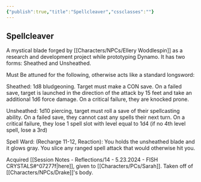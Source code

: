 ```yaml
---
{"publish":true,"title":"Spellcleaver","cssclasses":""}
---
```



## Spellcleaver

A mystical blade forged by [[Characters/NPCs/Ellery Woddlespin]] as a research and development project while prototyping Dynamo. It has two forms: Sheathed and Unsheathed.

Must Be attuned for the following, otherwise acts like a standard longsword:

Sheathed: 1d8 bludgeoning. Target must make a CON save. On a failed save, target is launched in the direction of the attack by 15 feet and take an additional 1d6 force damage. On a critical failure, they are knocked prone.

Unsheathed: 1d10 piercing, target must roll a save of their spellcasting ability. On a failed save, they cannot cast any spells their next turn. On a critical failure, they lose 1 spell slot with level equal to 1d4 (if no 4th level spell, lose a 3rd)

Spell Ward: (Recharge 11-12, Reaction): You holds the unsheathed blade and it glows gray. You slice any ranged spell attack that would otherwise hit you.

Acquired [[Session Notes - Reflections/14 - 5.23.2024 - FISH CRYSTALS#^07277f\|here]], given to [[Characters/PCs/Sarah]]. Taken off of [[Characters/NPCs/Drake]]'s body.
